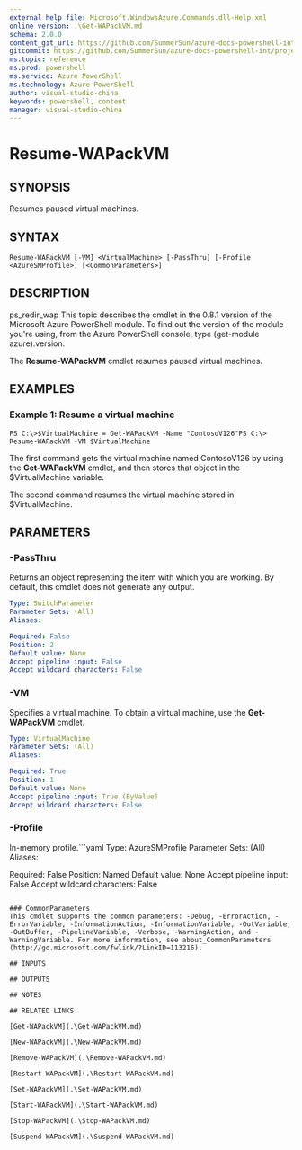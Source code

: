 ```yaml
---
external help file: Microsoft.WindowsAzure.Commands.dll-Help.xml
online version: .\Get-WAPackVM.md
schema: 2.0.0
content_git_url: https://github.com/SummerSun/azure-docs-powershell-int/projects/azure-docs-powershell-int/azureps-cmdlets-docs/ServiceManagement/Azure.Compute/v1.0/CmdletMDs/Resume-WAPackVM.md
gitcommit: https://github.com/SummerSun/azure-docs-powershell-int/projects/azure-docs-powershell-int/azureps-cmdlets-docs/ServiceManagement/Azure.Compute/v1.0/CmdletMDs/Resume-WAPackVM.md
ms.topic: reference
ms.prod: powershell
ms.service: Azure PowerShell
ms.technology: Azure PowerShell
author: visual-studio-china
keywords: powershell, content
manager: visual-studio-china
---
```


# Resume-WAPackVM

## SYNOPSIS
Resumes paused virtual machines.

## SYNTAX

```
Resume-WAPackVM [-VM] <VirtualMachine> [-PassThru] [-Profile <AzureSMProfile>] [<CommonParameters>]
```

## DESCRIPTION
ps_redir_wap This topic describes the cmdlet in the 0.8.1 version of the Microsoft Azure PowerShell module.
To find out the version of the module you're using, from the Azure PowerShell console, type (get-module azure).version.

The **Resume-WAPackVM** cmdlet resumes paused virtual machines.

## EXAMPLES

### Example 1: Resume a virtual machine
```
PS C:\>$VirtualMachine = Get-WAPackVM -Name "ContosoV126"PS C:\> Resume-WAPackVM -VM $VirtualMachine
```

The first command gets the virtual machine named ContosoV126 by using the **Get-WAPackVM** cmdlet, and then stores that object in the $VirtualMachine variable.

The second command resumes the virtual machine stored in $VirtualMachine.

## PARAMETERS

### -PassThru
Returns an object representing the item with which you are working.
By default, this cmdlet does not generate any output.

```yaml
Type: SwitchParameter
Parameter Sets: (All)
Aliases: 

Required: False
Position: 2
Default value: None
Accept pipeline input: False
Accept wildcard characters: False
```

### -VM
Specifies a virtual machine.
To obtain a virtual machine, use the **Get-WAPackVM** cmdlet.

```yaml
Type: VirtualMachine
Parameter Sets: (All)
Aliases: 

Required: True
Position: 1
Default value: None
Accept pipeline input: True (ByValue)
Accept wildcard characters: False
```

### -Profile
In-memory profile.```yaml
Type: AzureSMProfile
Parameter Sets: (All)
Aliases: 

Required: False
Position: Named
Default value: None
Accept pipeline input: False
Accept wildcard characters: False
```

### CommonParameters
This cmdlet supports the common parameters: -Debug, -ErrorAction, -ErrorVariable, -InformationAction, -InformationVariable, -OutVariable, -OutBuffer, -PipelineVariable, -Verbose, -WarningAction, and -WarningVariable. For more information, see about_CommonParameters (http://go.microsoft.com/fwlink/?LinkID=113216).

## INPUTS

## OUTPUTS

## NOTES

## RELATED LINKS

[Get-WAPackVM](.\Get-WAPackVM.md)

[New-WAPackVM](.\New-WAPackVM.md)

[Remove-WAPackVM](.\Remove-WAPackVM.md)

[Restart-WAPackVM](.\Restart-WAPackVM.md)

[Set-WAPackVM](.\Set-WAPackVM.md)

[Start-WAPackVM](.\Start-WAPackVM.md)

[Stop-WAPackVM](.\Stop-WAPackVM.md)

[Suspend-WAPackVM](.\Suspend-WAPackVM.md)

